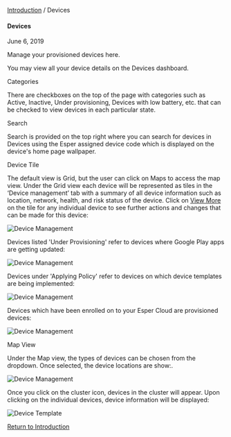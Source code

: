 [Introduction](../index.md) / Devices

#### Devices

June 6, 2019

Manage your provisioned devices here.

You may view all your device details on the Devices dashboard.

Categories

There are checkboxes on the top of the page with categories such as Active, Inactive, Under provisioning, Devices with low battery, etc. that can be checked to view devices in each particular state.

Search

Search is provided on the top right where you can search for devices in Devices using the Esper assigned device code which is displayed on the device's home page wallpaper.

Device Tile

The default view is Grid, but the user can click on Maps to access the map view. Under the Grid view each device will be represented as tiles in the ‘Device management’ tab with a summary of all device information such as location, network, health, and risk status of the device. Click on [View More](-/index.md) on the tile for any individual device to see further actions and changes that can be made for this device:

![Device Management](https://documentation-media.s3.amazonaws.com/images/1_DM.width-800.png?AWSAccessKeyId=AKIAJHOTEM5S4GAN2SGA)

Devices listed 'Under Provisioning' refer to devices where Google Play apps are getting updated:

![Device Management](https://documentation-media.s3.amazonaws.com/images/Under_Provisioning.width-800.png?AWSAccessKeyId=AKIAJHOTEM5S4GAN2SGA)

Devices under 'Applying Policy' refer to devices on which device templates are being implemented:

![Device Management](https://documentation-media.s3.amazonaws.com/images/Applying_Policy.width-800.png?AWSAccessKeyId=AKIAJHOTEM5S4GAN2SGA)

Devices which have been enrolled on to your Esper Cloud are provisioned devices:

![Device Management](https://documentation-media.s3.amazonaws.com/images/Provisioned.width-800.png?AWSAccessKeyId=AKIAJHOTEM5S4GAN2SGA)

Map View

Under the Map view, the types of devices can be chosen from the dropdown. Once selected, the device locations are show:.

![Device Management](https://documentation-media.s3.amazonaws.com/images/1.1_DM.width-800.png?AWSAccessKeyId=AKIAJHOTEM5S4GAN2SGA)

Once you click on the cluster icon, devices in the cluster will appear. Upon clicking on the individual devices, device information will be displayed:

![Device Template](https://documentation-media.s3.amazonaws.com/images/1.2_DM.width-800.png?AWSAccessKeyId=AKIAJHOTEM5S4GAN2SGA)

[Return to Introduction](../index.md)
